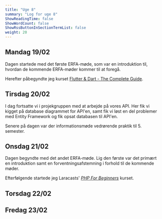 ```yaml
---
title: "Uge 8"
summary: "Log for uge 8"
ShowReadingTime: false
ShowWordCount: false
ShowRssButtonInSectionTermList: false
weight: 20
---
```


## Mandag 19/02

Dagen startede med det første ERFA-møde, som var en introduktion til, hvordan de kommende ERFA-møder kommer til at foregå.

Herefter påbegyndte jeg kurset [Flutter & Dart - The Complete Guide](https://www.udemy.com/course/learn-flutter-dart-to-build-ios-android-apps/).

## Tirsdag 20/02

I dag fortsatte vi i projekgruppen med at arbejde på vores API.
Her fik vi kigget på database diagrammet for API'en, samt fik vi løst en del problemer med Entity Framework og fik opsat databasen til API'en.

Senere på dagen var der informationsmøde vedrørende praktik til 5. semester.

## Onsdag 21/02

Dagen begyndte med det andet ERFA-møde. Lig den første var det primært en introduktion samt en forventningsafstemning i forhold til de kommende møder.

Efterfølgende startede jeg Laracasts' [*PHP For Beginners*](https://laracasts.com/series/php-for-beginners-2023-edition) kurset.

## Torsdag 22/02


## Fredag 23/02

